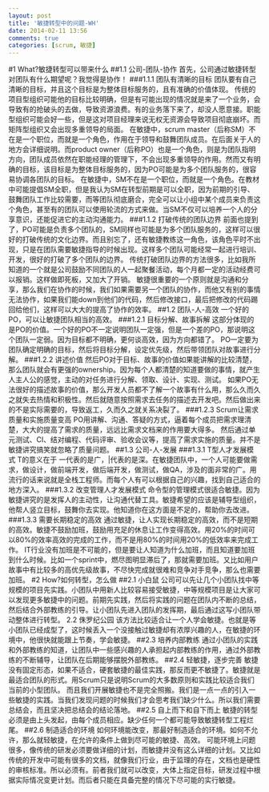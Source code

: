 ```yaml
---
layout: post
title: '敏捷转型中的问题-WH'
date: 2014-02-11 13:56
comments: true
categories: [scrum, 敏捷]
---
```

#1 What?敏捷转型可以带来什么
##1.1 公司-团队-协作
首先，公司通过敏捷转型对团队有什么期望呢？我觉得是协作！
###1.1.1 团队有清晰的目标
团队要有自己清晰的目标，并且这个目标是为整体目标服务的，且有准确的价值体现。
传统的项目型组织可能他的目标比较明确，但是有可能出现的情况就是来了一个业务，会导致有的抢破头的去做，导致资源浪费。有的业务落下来了，却没人愿意接。职能型组织可能会好一些，但是这对项目经理来说无权无资源会导致项目彻底崩坏。而矩阵型组织又会出现多重领导的局面。
在敏捷中，scrum master（后称SM）不在是一个职位，而就是一个角色，作用在于领导和鼓舞团队成员。在后面关于人的地方会详细说明。而product owner（后称PO）也是一个角色，则是为团队指明方向，团队成员依然在职能经理的管理下，不会出现多重领导的作用。然而又有明确的目标，该目标是为整体目标服务的，因为PO可能是为多个团队服务的，很容易协调各团队的目标。
在敏捷中，SM不在是一个职位，而就是一个角色。在教材中可能提倡SM全职，但是我认为SM在转型前期是可以全职，因为前期的引导、鼓舞团队工作比较需要，而等团队彻底磨合，完全可以让小组中某个成员来负责这个角色，甚至有的团队可以使用轮流的方式来做。当SM不仅可以培养一个人的分享意识，还能促进它的主动沟通能力。
###1.1.2 打破传统的团队边界
前面也提到了，PO可能是负责多个团队的，SM同样也可能是为多个团队服务的，这样可以很好的打破传统的文化边界。而且别忘了，还有敏捷教练这一角色，该角色平时不出现，只是在团队需要敏捷指导的时候出现。这样多个团队可能经常一起进行培训、开发，很好的打破了多个团队的边界。
传统打破团队边界的方法很多，比如我所知道的一个就是公司鼓励不同团队的人一起聚餐活动，每个月都一定的活动经费可以报销。这样做即死板，又加大了开销。
敏捷很重要的一个原则就是沟通和分享，那么我们在协作的时候，我们如果需要另一个团队的协作，而他又有别的事情无法协作，如果我们能down到他们的代码，然后修改接口，最后把修改的代码踢回给他们，这样可以大大的提高了协作的效率。
##1.2 团队-人-高效
一个好的PO，可以让敏捷团队相当的高效。
###1.2.1 目标分解、故事拆解
这部分体现的是PO的价值。一个好的PO不一定说明团队一定强，但是一个差的PO，那说明这个团队一定弱。因为目标都不明确，更何谈高效，因为方向都错了。
PO一定要为团队确定明确的目标，然后将目标分解，设定优先级，然后带领团队对故事进行分解。
###1.2.2 讲述价值
然后PO对于目标、故事的价值如果能讲解的比较清楚，那么团队就会有更强的ownership。因为每个人都清楚的知道要做的事情，就产生人主人公的感觉，主动的对任务进行分解、领取、设计、实现、测试。
如果PO无法很好的描述故事的价值，那么开发人员都不了解一个故事有什么用，那么久而久之就失去热情和积极性。然后就随意按照需求去任务的描述去开发吧。然后做出来的不是实际需要的，导致返工，久而久之就关系决裂了。
###1.2.3 Scrum让需求质量和实施质量变高
PO用讲解、沟通、答疑的方式，逼着每个成员把需求理清楚，大大的提高了需求的质量，远远比需求文档来的作用要大得多。
然后通过单元测试、CI、结对编程、代码评审、验收会议等，提高了需求实施的质量。并不是敏捷讲究搞笑就忽略了质量问题。
##1.3 公司-人-发展
###1.3.1 T型人才发展模式
T的意义在于 一代表的是广，|代表的是深。在敏捷团队中，一个人可能要做需求，做设计，做前端开发，做后端开发，做测试，做QA，涉及的面非常的广。用流行的话来说就是全栈工程师。而每个人有可以根据自己的兴趣，找到自己适合的地方深入。
###1.3.2 改变管理人才发展模式
命令型的管理模式很适合敏捷。因为敏捷讲究的是发挥人的主动性，让沟通代替工具。敏捷希望的应该是辅导型组织，他帮人竖立目标，鼓舞你去实现。他知道你在这方面是不足的，帮助你去改进。
###1.3.3 需要长期稳定的高效
通过敏捷，让人实现长期稳定的高效，而不是短期的高效。敏捷不鼓励加班，鼓励用充足的休息让工作变得高效。用20%的时间可以80%的效率高效的完成的工作，而不是用80%的时间用20%的低效率来完成工作。
IT行业没有加班是不可能的，但是要让人知道为什么加班，而且知道要加班到什么时候。比如一个sprint中，燃尽图明显滞后了，那就需要加班。又比如用户故事中有比较多的高优先级故事，不尽快完成就很难和竞争对手竞争，那么也需要加班。
#2 How?如何转型，怎么做
##2.1 小白鼠
公司可以先让几个小团队找中等规模的项目先实践。小团队中用新人比较容易接受敏捷，中等规模项目是让大家可以发现更多敏捷中的问题。前期先实践，然后将实践的问题在团队内不断的总结，然后结合外部教练的引导。让小团队先进入团队的发挥期，最后通过这写小团队带动整体进行转型。
2.2 侏罗纪公园
该方法比较适合让一个人学会敏捷。也就是等小团队已经成型了，这时候丢入一个没接触过敏捷却有浓厚兴趣的人，在敏捷的环境中，他很快就能跟上节奏，学会敏捷。
##2.3 培养内部教练
通过小团队的实践和外部教练的知道，让团队中一些感兴趣的人承担起内部教练的作用，通过外部教练的不断辅导，让团队在后期能够摆脱外部教练。
##2.4 轻敏捷，逐步完善
敏捷没有固定形态，如果不适合，硬套敏捷的最佳实践，那反而更不敏捷了。敏捷就是最适合团队的形式。用Scrum只是说明Scrum的大多数原则和实践比较适合我们当前的小型团队。
而且我们开展敏捷也不是完全照搬。我们是一点一点的引入一些敏捷的实践。当我们发现问题的时候我们才会思考我们缺少什么。所以我们需要总结会，而且坚决把总结会的结论落地。
##2.5 自上而下和自下而上
敏捷的转型必须是由上头发起，由每个成员相应。缺少任何一个都可能导致敏捷转型工程烂尾。
##2.6 制造适合的环境
如何环境能改变，那最好制造适合的环境。如何不允许，那么就轻敏捷，在允许的条件上做到尽可能的敏捷、高效。
可能环境上问题很多，像传统的研发必须要做详细的计划，而敏捷并没有这么详细的计划。又比如传统的开发中可能有很多的文档，就像我们行业，由于监理的存在，文档也是硬性的审核标准。所以必须有。前者我们就可以改变，大体上指定目标，研发过程中根据实际情况变更计划。而后者只能在具备完整的情况下尽可能的实行敏捷。
